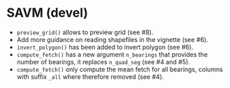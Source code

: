 # SAVM (devel)

* `preview_grid()` allows to preview grid (see #8).
* Add more guidance on reading shapefiles in the vignette (see #6). 
* `invert_polygon()` has been added to invert polygon (see #6).
* `compute_fetch()` has a new argument `n_bearings` that provides the number of bearings, it replaces `n_quad_seg` (see #4 and #5). 
* `compute_fetch()` only compute the mean fetch for all bearings, columns with 
suffix `_all` where therefore removed (see #4).